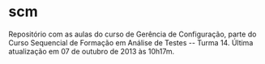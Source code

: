 scm
===

Repositório com as aulas do curso de Gerência de Configuração, parte do Curso Sequencial de Formação em Análise de Testes -- Turma 14. Última atualização em 07 de outubro de 2013 às 10h17m.

